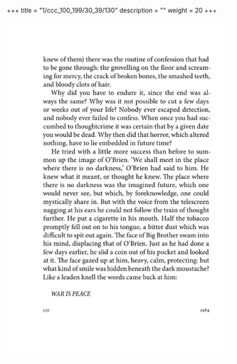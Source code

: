 +++
title = "1/ccc_100_199/30_39/130"
description = ""
weight = 20
+++

<img class="center-fit-jpg" src="/jpg_/out_jpg_1984__130.jpg" ></img>

